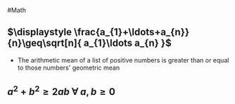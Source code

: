 #Math 
## $\displaystyle \frac{a_{1}+\ldots+a_{n}}{n}\geq\sqrt[n]{ a_{1}\ldots a_{n} }$
* The arithmetic mean of a list of positive numbers is greater than or equal to those numbers' geometric mean
## $\displaystyle a^{2}+b^{2}\geq 2ab~\forall~a,b\geq0$
